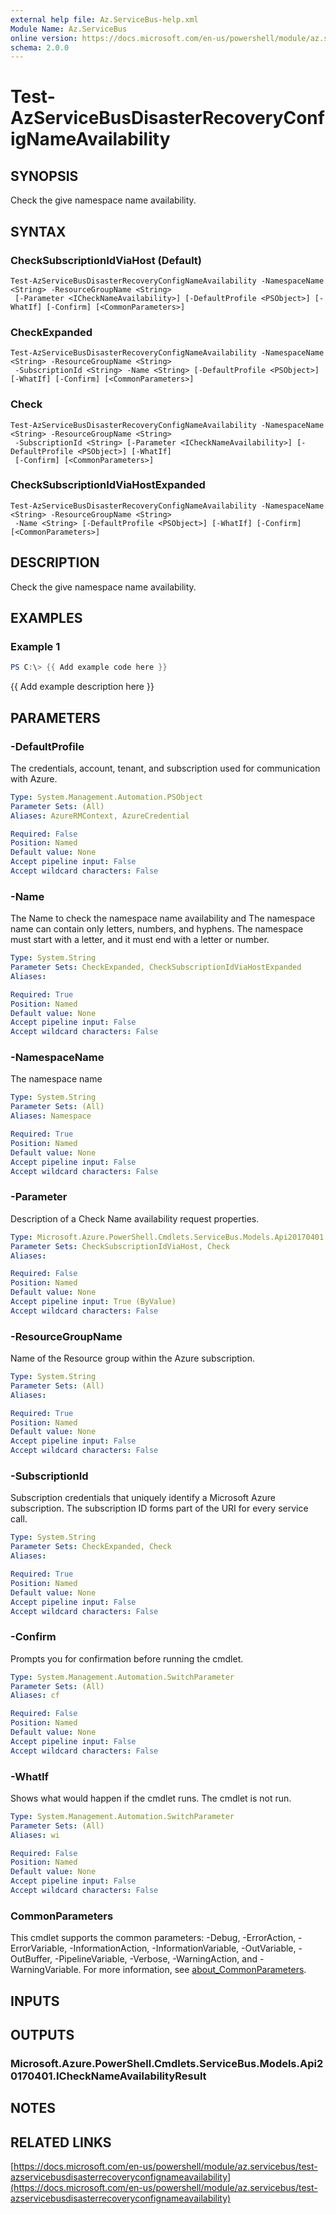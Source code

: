 ```yaml
---
external help file: Az.ServiceBus-help.xml
Module Name: Az.ServiceBus
online version: https://docs.microsoft.com/en-us/powershell/module/az.servicebus/test-azservicebusdisasterrecoveryconfignameavailability
schema: 2.0.0
---
```


# Test-AzServiceBusDisasterRecoveryConfigNameAvailability

## SYNOPSIS
Check the give namespace name availability.

## SYNTAX

### CheckSubscriptionIdViaHost (Default)
```
Test-AzServiceBusDisasterRecoveryConfigNameAvailability -NamespaceName <String> -ResourceGroupName <String>
 [-Parameter <ICheckNameAvailability>] [-DefaultProfile <PSObject>] [-WhatIf] [-Confirm] [<CommonParameters>]
```

### CheckExpanded
```
Test-AzServiceBusDisasterRecoveryConfigNameAvailability -NamespaceName <String> -ResourceGroupName <String>
 -SubscriptionId <String> -Name <String> [-DefaultProfile <PSObject>] [-WhatIf] [-Confirm] [<CommonParameters>]
```

### Check
```
Test-AzServiceBusDisasterRecoveryConfigNameAvailability -NamespaceName <String> -ResourceGroupName <String>
 -SubscriptionId <String> [-Parameter <ICheckNameAvailability>] [-DefaultProfile <PSObject>] [-WhatIf]
 [-Confirm] [<CommonParameters>]
```

### CheckSubscriptionIdViaHostExpanded
```
Test-AzServiceBusDisasterRecoveryConfigNameAvailability -NamespaceName <String> -ResourceGroupName <String>
 -Name <String> [-DefaultProfile <PSObject>] [-WhatIf] [-Confirm] [<CommonParameters>]
```

## DESCRIPTION
Check the give namespace name availability.

## EXAMPLES

### Example 1
```powershell
PS C:\> {{ Add example code here }}
```

{{ Add example description here }}

## PARAMETERS

### -DefaultProfile
The credentials, account, tenant, and subscription used for communication with Azure.

```yaml
Type: System.Management.Automation.PSObject
Parameter Sets: (All)
Aliases: AzureRMContext, AzureCredential

Required: False
Position: Named
Default value: None
Accept pipeline input: False
Accept wildcard characters: False
```

### -Name
The Name to check the namespace name availability and The namespace name can contain only letters, numbers, and hyphens.
The namespace must start with a letter, and it must end with a letter or number.

```yaml
Type: System.String
Parameter Sets: CheckExpanded, CheckSubscriptionIdViaHostExpanded
Aliases:

Required: True
Position: Named
Default value: None
Accept pipeline input: False
Accept wildcard characters: False
```

### -NamespaceName
The namespace name

```yaml
Type: System.String
Parameter Sets: (All)
Aliases: Namespace

Required: True
Position: Named
Default value: None
Accept pipeline input: False
Accept wildcard characters: False
```

### -Parameter
Description of a Check Name availability request properties.

```yaml
Type: Microsoft.Azure.PowerShell.Cmdlets.ServiceBus.Models.Api20170401.ICheckNameAvailability
Parameter Sets: CheckSubscriptionIdViaHost, Check
Aliases:

Required: False
Position: Named
Default value: None
Accept pipeline input: True (ByValue)
Accept wildcard characters: False
```

### -ResourceGroupName
Name of the Resource group within the Azure subscription.

```yaml
Type: System.String
Parameter Sets: (All)
Aliases:

Required: True
Position: Named
Default value: None
Accept pipeline input: False
Accept wildcard characters: False
```

### -SubscriptionId
Subscription credentials that uniquely identify a Microsoft Azure subscription.
The subscription ID forms part of the URI for every service call.

```yaml
Type: System.String
Parameter Sets: CheckExpanded, Check
Aliases:

Required: True
Position: Named
Default value: None
Accept pipeline input: False
Accept wildcard characters: False
```

### -Confirm
Prompts you for confirmation before running the cmdlet.

```yaml
Type: System.Management.Automation.SwitchParameter
Parameter Sets: (All)
Aliases: cf

Required: False
Position: Named
Default value: None
Accept pipeline input: False
Accept wildcard characters: False
```

### -WhatIf
Shows what would happen if the cmdlet runs.
The cmdlet is not run.

```yaml
Type: System.Management.Automation.SwitchParameter
Parameter Sets: (All)
Aliases: wi

Required: False
Position: Named
Default value: None
Accept pipeline input: False
Accept wildcard characters: False
```

### CommonParameters
This cmdlet supports the common parameters: -Debug, -ErrorAction, -ErrorVariable, -InformationAction, -InformationVariable, -OutVariable, -OutBuffer, -PipelineVariable, -Verbose, -WarningAction, and -WarningVariable. For more information, see [about_CommonParameters](http://go.microsoft.com/fwlink/?LinkID=113216).

## INPUTS

## OUTPUTS

### Microsoft.Azure.PowerShell.Cmdlets.ServiceBus.Models.Api20170401.ICheckNameAvailabilityResult
## NOTES

## RELATED LINKS

[https://docs.microsoft.com/en-us/powershell/module/az.servicebus/test-azservicebusdisasterrecoveryconfignameavailability](https://docs.microsoft.com/en-us/powershell/module/az.servicebus/test-azservicebusdisasterrecoveryconfignameavailability)

